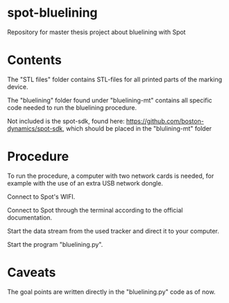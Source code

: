 # spot-bluelining
Repository for master thesis project about bluelining with Spot

# Contents

The "STL files" folder contains STL-files for all printed parts of the marking device.

The "bluelining" folder found under "bluelining-mt" contains all specific code needed to run the bluelining procedure.

Not included is the spot-sdk, found here: https://github.com/boston-dynamics/spot-sdk, which should be placed in the "blulining-mt" folder

# Procedure

To run the procedure, a computer with two network cards is needed, for example with the use of an extra USB network dongle.

Connect to Spot's WIFI.

Connect to Spot through the terminal according to the official documentation.

Start the data stream from the used tracker and direct it to your computer.

Start the program "bluelining.py".

# Caveats

The goal points are written directly in the "bluelining.py" code as of now.
